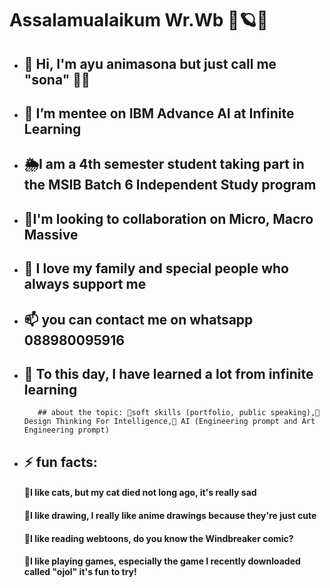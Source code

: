 # Assalamualaikum Wr.Wb  🌾🪐💫


- ## 👋 Hi, I'm ayu animasona but just call me "sona" 💅🤭
- ## 👀 I’m mentee on IBM Advance AI at Infinite Learning 
- ## 🌦️I am a 4th semester student taking part in the MSIB Batch 6 Independent Study program
- ## 🪻I'm looking to collaboration on Micro, Macro Massive 
- ## 💞️ I love my family and special people who always support me
- ## 📫 you can contact me on whatsapp 088980095916
  
- ## 🌱 To this day, I have learned a lot from infinite learning
         ## about the topic: 🎀soft skills (portfolio, public speaking),🎀 Design Thinking For Intelligence,🎀 AI (Engineering prompt and Art Engineering prompt)
  
- ## ⚡ fun facts:
     #### 🌱I like cats, but my cat died not long ago, it's really sad
     #### 🌱I like drawing, I really like anime drawings because they're just cute
     #### 🌱I like reading webtoons, do you know the Windbreaker comic?
     #### 🌱I like playing games, especially the game I recently downloaded called "ojol" it's fun to try!

<!---
Ayuanimasona18/Ayuanimasona18 is a ✨ special ✨ repository because its `README.md` (this file) appears on your GitHub profile.
You can click the Preview link to take a look at your changes.
--->
